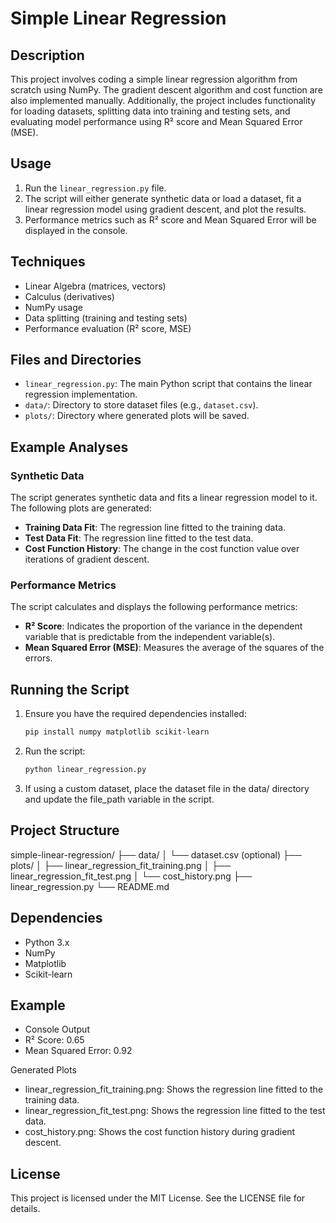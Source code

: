 # Simple Linear Regression

## Description
This project involves coding a simple linear regression algorithm from scratch using NumPy. The gradient descent algorithm and cost function are also implemented manually. Additionally, the project includes functionality for loading datasets, splitting data into training and testing sets, and evaluating model performance using R² score and Mean Squared Error (MSE).

## Usage
1. Run the `linear_regression.py` file.
2. The script will either generate synthetic data or load a dataset, fit a linear regression model using gradient descent, and plot the results.
3. Performance metrics such as R² score and Mean Squared Error will be displayed in the console.

## Techniques
- Linear Algebra (matrices, vectors)
- Calculus (derivatives)
- NumPy usage
- Data splitting (training and testing sets)
- Performance evaluation (R² score, MSE)

## Files and Directories
- `linear_regression.py`: The main Python script that contains the linear regression implementation.
- `data/`: Directory to store dataset files (e.g., `dataset.csv`).
- `plots/`: Directory where generated plots will be saved.

## Example Analyses
### Synthetic Data
The script generates synthetic data and fits a linear regression model to it. The following plots are generated:
- **Training Data Fit**: The regression line fitted to the training data.
- **Test Data Fit**: The regression line fitted to the test data.
- **Cost Function History**: The change in the cost function value over iterations of gradient descent.

### Performance Metrics
The script calculates and displays the following performance metrics:
- **R² Score**: Indicates the proportion of the variance in the dependent variable that is predictable from the independent variable(s).
- **Mean Squared Error (MSE)**: Measures the average of the squares of the errors.

## Running the Script
1. Ensure you have the required dependencies installed:
   ```bash
   pip install numpy matplotlib scikit-learn
2. Run the script:
   ```bash
   python linear_regression.py
3. If using a custom dataset, place the dataset file in the data/ directory and update the file_path variable in the script.

## Project Structure
simple-linear-regression/
├── data/
│   └── dataset.csv (optional)
├── plots/
│   ├── linear_regression_fit_training.png
│   ├── linear_regression_fit_test.png
│   └── cost_history.png
├── linear_regression.py
└── README.md

## Dependencies
- Python 3.x
- NumPy
- Matplotlib
- Scikit-learn

## Example
- Console Output
- R² Score: 0.65
- Mean Squared Error: 0.92

Generated Plots
- linear_regression_fit_training.png: Shows the regression line fitted to the training data.
- linear_regression_fit_test.png: Shows the regression line fitted to the test data.
- cost_history.png: Shows the cost function history during gradient descent.

## License
This project is licensed under the MIT License. See the LICENSE file for details.
